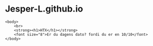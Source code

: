 # Jesper-L.github.io
<html>
	<head>
		<title>Bananer</title>
	</head>
	
	<body>
		<br>
		<strong><h1>HTX</h1></strong>
		<font size="8">Er du dagens dato? fordi du er en 10/10</font>
	</body>
</html>

